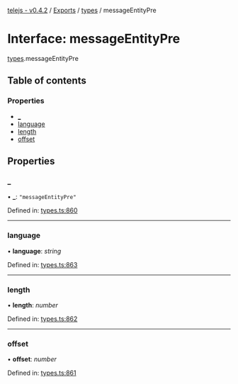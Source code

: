 [telejs - v0.4.2](../README.md) / [Exports](../modules.md) / [types](../modules/types.md) / messageEntityPre

# Interface: messageEntityPre

[types](../modules/types.md).messageEntityPre

## Table of contents

### Properties

- [\_](types.messageentitypre.md#_)
- [language](types.messageentitypre.md#language)
- [length](types.messageentitypre.md#length)
- [offset](types.messageentitypre.md#offset)

## Properties

### \_

• **\_**: ``"messageEntityPre"``

Defined in: [types.ts:860](https://github.com/telejs/telejs/blob/64a8dcf/src/types.ts#L860)

___

### language

• **language**: *string*

Defined in: [types.ts:863](https://github.com/telejs/telejs/blob/64a8dcf/src/types.ts#L863)

___

### length

• **length**: *number*

Defined in: [types.ts:862](https://github.com/telejs/telejs/blob/64a8dcf/src/types.ts#L862)

___

### offset

• **offset**: *number*

Defined in: [types.ts:861](https://github.com/telejs/telejs/blob/64a8dcf/src/types.ts#L861)
